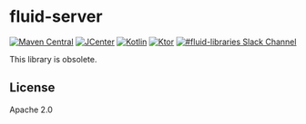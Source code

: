 fluid-server
============

[![Maven Central](https://img.shields.io/maven-central/v/io.fluidsonic.server/fluid-server?label=Maven%20Central)](https://search.maven.org/artifact/io.fluidsonic.server/fluid-server)
[![JCenter](https://img.shields.io/bintray/v/fluidsonic/kotlin/server?label=JCenter)](https://bintray.com/fluidsonic/kotlin/server)
[![Kotlin](https://img.shields.io/badge/Kotlin-1.4.0--rc-blue.svg)](https://github.com/JetBrains/kotlin/releases/v1.4.0-rc)
[![Ktor](https://img.shields.io/badge/Ktor-1.3.2-blue.svg)](https://github.com/ktorio/ktor/releases/tag/1.3.2)
[![#fluid-libraries Slack Channel](https://img.shields.io/badge/slack-%23fluid--libraries-543951.svg?label=Slack)](https://kotlinlang.slack.com/messages/C7UDFSVT2/)

This library is obsolete.



License
-------

Apache 2.0
